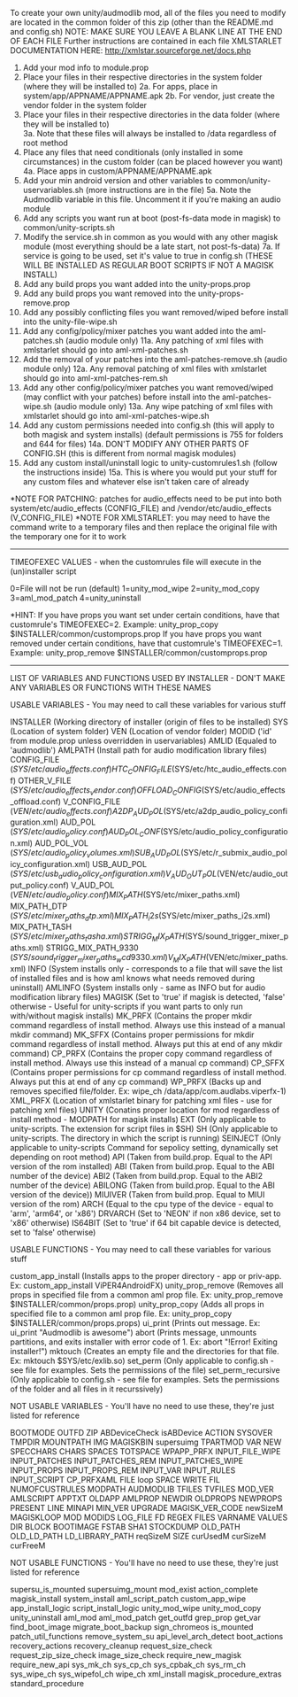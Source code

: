 To create your own unity/audmodlib mod, all of the files you need to modify are located in the common folder of this zip (other than the README.md and config.sh)
NOTE: MAKE SURE YOU LEAVE A BLANK LINE AT THE END OF EACH FILE
Further instructions are contained in each file
XMLSTARLET DOCUMENTATION HERE: http://xmlstar.sourceforge.net/docs.php

1. Add your mod info to module.prop
2. Place your files in their respective directories in the system folder (where they will be installed to)
 2a. For apps, place in system/app/APPNAME/APPNAME.apk
 2b. For vendor, just create the vendor folder in the system folder
3. Place your files in their respective directories in the data folder (where they will be installed to)\
 3a. Note that these files will always be installed to /data regardless of root method
4. Place any files that need conditionals (only installed in some circumstances) in the custom folder (can be placed however you want)
 4a. Place apps in custom/APPNAME/APPNAME.apk
5. Add your min android version and other variables to common/unity-uservariables.sh (more instructions are in the file)
 5a. Note the Audmodlib variable in this file. Uncomment it if you're making an audio module
6. Add any scripts you want run at boot (post-fs-data mode in magisk) to common/unity-scripts.sh
7. Modify the service.sh in common as you would with any other magisk module (most everything should be a late start, not post-fs-data)
 7a. If service is going to be used, set it's value to true in config.sh (THESE WILL BE INSTALLED AS REGULAR BOOT SCRIPTS IF NOT A MAGISK INSTALL)
8. Add any build props you want added into the unity-props.prop
9. Add any build props you want removed into the unity-props-remove.prop
10. Add any possibly conflicting files you want removed/wiped before install into the unity-file-wipe.sh
11. Add any config/policy/mixer patches you want added into the aml-patches.sh (audio module only)
 11a. Any patching of xml files with xmlstarlet should go into aml-xml-patches.sh
12. Add the removal of your patches into the aml-patches-remove.sh (audio module only)
 12a. Any removal patching of xml files with xmlstarlet should go into aml-xml-patches-rem.sh
13. Add any other config/policy/mixer patches you want removed/wiped (may conflict with your patches) before install into the aml-patches-wipe.sh (audio module only)
 13a. Any wipe patching of xml files with xmlstarlet should go into aml-xml-patches-wipe.sh
14. Add any custom permissions needed into config.sh (this will apply to both magisk and system installs) (default permissions is 755 for folders and 644 for files)
 14a. DON'T MODIFY ANY OTHER PARTS OF CONFIG.SH (this is different from normal magisk modules)
15. Add any custom install/uninstall logic to unity-customrules1.sh (follow the instructions inside)
 15a. This is where you would put your stuff for any custom files and whatever else isn't taken care of already

*NOTE FOR PATCHING: patches for audio_effects need to be put into both system/etc/audio_effects (CONFIG_FILE) and /vendor/etc/audio_effects (V_CONFIG_FILE)
*NOTE FOR XMLSTARLET: you may need to have the command write to a temporary files and then replace the original file with the temporary one for it to work
________________________________________________________________________________________________________________________________________________________________________

TIMEOFEXEC VALUES - when the customrules file will execute in the (un)installer script

0=File will not be run (default)
1=unity_mod_wipe
2=unity_mod_copy
3=aml_mod_patch
4=unity_uninstall

*HINT: If you have props you want set under certain conditions, have that customrule's TIMEOFEXEC=2. Example: unity_prop_copy $INSTALLER/common/customprops.prop
If you have props you want removed under certain conditions, have that customrule's TIMEOFEXEC=1. Example: unity_prop_remove $INSTALLER/common/customprops.prop
________________________________________________________________________________________________________________________________________________________________________

LIST OF VARIABLES AND FUNCTIONS USED BY INSTALLER - DON'T MAKE ANY VARIABLES OR FUNCTIONS WITH THESE NAMES

USABLE VARIABLES - You may need to call these variables for various stuff

INSTALLER              (Working directory of installer (origin of files to be installed)
SYS                    (Location of system folder)
VEN                    (Location of vendor folder)
MODID                  ('id' from module.prop unless overridden in uservariables)
AMLID                  (Equaled to 'audmodlib')
AMLPATH                (Install path for audio modification library files)
CONFIG_FILE            ($SYS/etc/audio_effects.conf)
HTC_CONFIG_FILE        ($SYS/etc/htc_audio_effects.conf)
OTHER_V_FILE           ($SYS/etc/audio_effects_vendor.conf)
OFFLOAD_CONFIG         ($SYS/etc/audio_effects_offload.conf)
V_CONFIG_FILE          ($VEN/etc/audio_effects.conf)
A2DP_AUD_POL           ($SYS/etc/a2dp_audio_policy_configuration.xml)
AUD_POL                ($SYS/etc/audio_policy.conf)
AUD_POL_CONF           ($SYS/etc/audio_policy_configuration.xml)
AUD_POL_VOL            ($SYS/etc/audio_policy_volumes.xml)
SUB_AUD_POL            ($SYS/etc/r_submix_audio_policy_configuration.xml)
USB_AUD_POL            ($SYS/etc/usb_audio_policy_configuration.xml)
V_AUD_OUT_POL          ($VEN/etc/audio_output_policy.conf)
V_AUD_POL              ($VEN/etc/audio_policy.conf)
MIX_PATH               ($SYS/etc/mixer_paths.xml)
MIX_PATH_DTP           ($SYS/etc/mixer_paths_dtp.xml)
MIX_PATH_i2s           ($SYS/etc/mixer_paths_i2s.xml)
MIX_PATH_TASH          ($SYS/etc/mixer_paths_tasha.xml)
STRIGG_MIX_PATH        ($SYS/sound_trigger_mixer_paths.xml)
STRIGG_MIX_PATH_9330   ($SYS/sound_trigger_mixer_paths_wcd9330.xml)
V_MIX_PATH             ($VEN/etc/mixer_paths.xml)
INFO                   (System installs only - corresponds to a file that will save the list of installed files and is how aml knows what needs removed during uninstall)
AMLINFO                (System installs only - same as INFO but for audio modification library files)
MAGISK                 (Set to 'true' if magisk is detected, 'false' otherwise - Useful for unity-scripts if you want parts to only run with/without magisk installs)
MK_PRFX                (Contains the proper mkdir command regardless of install method. Always use this instead of a manual mkdir command)
MK_SFFX                (Contains proper permissions for mkdir command regardless of install method. Always put this at end of any mkdir command)
CP_PRFX                (Contains the proper copy command regardless of install method. Always use this instead of a manual cp command)
CP_SFFX                (Contains proper permissions for cp command regardless of install method. Always put this at end of any cp command)
WP_PRFX                (Backs up and removes specified file/folder. Ex: wipe_ch /data/app/com.audlabs.viperfx-1)
XML_PRFX               (Location of xmlstarlet binary for patching xml files - use for patching xml files)
UNITY                  (Conatins proper location for mod regardless of install method - MODPATH for magisk installs)
EXT                    (Only applicable to unity-scripts. The extension for script files in $SH)
SH                     (Only applicable to unity-scripts. The directory in which the script is running)
SEINJECT               (Only applicable to unity-scripts Command for sepolicy setting, dynamically set depending on root method)
API                    (Taken from build.prop. Equal to the API version of the rom installed)
ABI                    (Taken from build.prop. Equal to the ABI number of the device)
ABI2                   (Taken from build.prop. Equal to the ABI2 number of the device)
ABILONG                (Taken from build.prop. Equal to the ABI version of the device))
MIUIVER                (Taken from build.prop. Equal to MIUI version of the rom)
ARCH                   (Equal to the cpu type of the device - equal to 'arm', 'arm64', or 'x86')
DRVARCH                (Set to 'NEON' if non x86 device, set to 'x86' otherwise)
IS64BIT                (Set to 'true' if 64 bit capable device is detected, set to 'false' otherwise)

USABLE FUNCTIONS - You may need to call these variables for various stuff

custom_app_install     (Installs apps to the proper directory - app or priv-app. Ex: custom_app_install ViPER4AndroidFX)
unity_prop_remove      (Removes all props in specified file from a common aml prop file. Ex: unity_prop_remove $INSTALLER/common/props.prop)
unity_prop_copy        (Adds all props in specified file to a common aml prop file. Ex: unity_prop_copy $INSTALLER/common/props.props)
ui_print               (Prints out message. Ex: ui_print "Audmodlib is awesome")
abort                  (Prints message, unmounts partitions, and exits installer with error code of 1. Ex: abort "!Error! Exiting installer!")
mktouch                (Creates an empty file and the directories for that file. Ex: mktouch $SYS/etc/exlib.so)
set_perm               (Only applicable to config.sh - see file for examples. Sets the permissions of the file)
set_perm_recursive     (Only applicable to config.sh - see file for examples. Sets the permissions of the folder and all files in it recurssively)

NOT USABLE VARIABLES - You'll have no need to use these, they're just listed for reference

BOOTMODE
OUTFD
ZIP
ABDeviceCheck
isABDevice
ACTION
SYSOVER
TMPDIR
MOUNTPATH
IMG
MAGISKBIN
supersuimg
TPARTMOD
VAR
NEW
SPECCHARS
CHARS
SPACES
TOTSPACE
WPAPP_PRFX
INPUT_FILE_WIPE
INPUT_PATCHES
INPUT_PATCHES_REM
INPUT_PATCHES_WIPE
INPUT_PROPS
INPUT_PROPS_REM
INPUT_VAR
INPUT_RULES
INPUT_SCRIPT
CP_PRFXAML
FILE
loop
SPACE
WRITE
FIL
NUMOFCUSTRULES
MODPATH
AUDMODLIB
TFILES
TVFILES
MOD_VER
AMLSCRIPT
APPTXT
OLDAPP
AMLPROP
NEWDIR
OLDPROPS
NEWPROPS
PRESENT
LINE
MINAPI
MIN_VER
UPGRADE
MAGISK_VER_CODE
newSizeM
MAGISKLOOP
MOD
MODIDS
LOG_FILE
FD
REGEX
FILES
VARNAME
VALUES
DIR
BLOCK
BOOTIMAGE
FSTAB
SHA1
STOCKDUMP
OLD_PATH
OLD_LD_PATH
LD_LIBRARY_PATH
reqSizeM
SIZE
curUsedM
curSizeM
curFreeM

NOT USABLE FUNCTIONS - You'll have no need to use these, they're just listed for reference

supersu_is_mounted
supersuimg_mount
mod_exist
action_complete
magisk_install
system_install
aml_script_patch
custom_app_wipe
app_install_logic
script_install_logic
unity_mod_wipe
unity_mod_copy
unity_uninstall
aml_mod
aml_mod_patch
get_outfd
grep_prop
get_var
find_boot_image
migrate_boot_backup
sign_chromeos
is_mounted
patch_util_functions
remove_system_su
api_level_arch_detect
boot_actions
recovery_actions
recovery_cleanup
request_size_check
request_zip_size_check
image_size_check
require_new_magisk
require_new_api
sys_mk_ch
sys_cp_ch
sys_cpbak_ch
sys_rm_ch
sys_wipe_ch
sys_wipefol_ch
wipe_ch
xml_install
magisk_procedure_extras
standard_procedure
